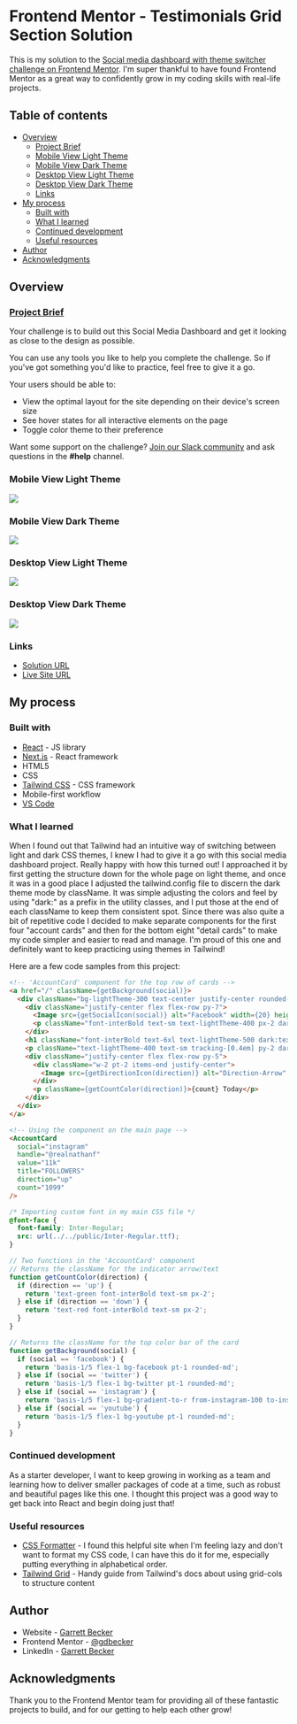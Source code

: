 # Frontend Mentor - Testimonials Grid Section Solution

This is my solution to the [Social media dashboard with theme switcher challenge on Frontend Mentor](https://www.frontendmentor.io/challenges/social-media-dashboard-with-theme-switcher-6oY8ozp_H). I'm super thankful to have found Frontend Mentor as a great way to confidently grow in my coding skills with real-life projects. 

## Table of contents

- [Overview](#overview)
  - [Project Brief](#project-brief)
  - [Mobile View Light Theme](#mobile-view-light-theme)
  - [Mobile View Dark Theme](#mobile-view-dark-theme)
  - [Desktop View Light Theme](#desktop-view-light-theme)
  - [Desktop View Dark Theme](#desktop-view-dark-theme)
  - [Links](#links)
- [My process](#my-process)
  - [Built with](#built-with)
  - [What I learned](#what-i-learned)
  - [Continued development](#continued-development)
  - [Useful resources](#useful-resources)
- [Author](#author)
- [Acknowledgments](#acknowledgments)

## Overview

### [Project Brief](./project%20brief/)

Your challenge is to build out this Social Media Dashboard and get it looking as close to the design as possible.

You can use any tools you like to help you complete the challenge. So if you've got something you'd like to practice, feel free to give it a go.

Your users should be able to:

- View the optimal layout for the site depending on their device's screen size
- See hover states for all interactive elements on the page
- Toggle color theme to their preference

Want some support on the challenge? [Join our Slack community](https://www.frontendmentor.io/slack) and ask questions in the **#help** channel.

### Mobile View Light Theme

![](./social-media-dashboard-mobile-light.jpg)

### Mobile View Dark Theme

![](./social-media-dashboard-mobile-dark.jpg)

### Desktop View Light Theme

![](./social-media-dashboard-desktop-light.jpg)

### Desktop View Dark Theme

![](./social-media-dashboard-desktop-dark.jpg)


### Links

- [Solution URL](https://www.frontendmentor.io/solutions/social-media-dashboard-with-next-tailwind-k1uS7_Om47)
- [Live Site URL](https://social-media-dashboard-gdbecker.netlify.app)

## My process

### Built with

- [React](https://reactjs.org/) - JS library
- [Next.js](https://nextjs.org) - React framework
- HTML5
- CSS
- [Tailwind CSS](https://tailwindcss.com) - CSS framework
- Mobile-first workflow
- [VS Code](https://code.visualstudio.com)

### What I learned

When I found out that Tailwind had an intuitive way of switching between light and dark CSS themes, I knew I had to give it a go with this social media dashboard project. Really happy with how this turned out! I approached it by first getting the structure down for the whole page on light theme, and once it was in a good place I adjusted the tailwind.config file to discern the dark theme mode by className. It was simple adjusting the colors and feel by using "dark:" as a prefix in the utility classes, and I put those at the end of each className to keep them consistent spot. Since there was also quite a bit of repetitive code I decided to make separate components for the first four "account cards" and then for the bottom eight "detail cards" to make my code simpler and easier to read and manage. I'm proud of this one and definitely want to keep practicing using themes in Tailwind!

Here are a few code samples from this project:

```html
<!-- 'AccountCard' component for the top row of cards -->
<a href="/" className={getBackground(social)}>
  <div className="bg-lightTheme-300 text-center justify-center rounded-bl-md rounded-br-md hover:bg-lightToggle dark:bg-darkTheme-300 dark:hover:bg-lightTheme-400">
    <div className="justify-center flex flex-row py-7">
      <Image src={getSocialIcon(social)} alt="Facebook" width={20} height={20}/>
      <p className="font-interBold text-sm text-lightTheme-400 px-2 dark:text-darkTheme-400">{handle}</p>
    </div>
    <h1 className="font-interBold text-6xl text-lightTheme-500 dark:text-darkTheme-500">{value}</h1>
    <p className="text-lightTheme-400 text-sm tracking-[0.4em] py-2 dark:text-darkTheme-400">{title}</p>
    <div className="justify-center flex flex-row py-5">
      <div className="w-2 pt-2 items-end justify-center">
        <Image src={getDirectionIcon(direction)} alt="Direction-Arrow" width={10} height={0}/>
      </div>
      <p className={getCountColor(direction)}>{count} Today</p>
    </div>
  </div>
</a>

<!-- Using the component on the main page -->
<AccountCard 
  social="instagram"
  handle="@realnathanf"
  value="11k"
  title="FOLLOWERS"
  direction="up"
  count="1099"
/>
```

```css
/* Importing custom font in my main CSS file */
@font-face {
  font-family: Inter-Regular;
  src: url(../../public/Inter-Regular.ttf);
}
```

```js
// Two functions in the 'AccountCard' component
// Returns the className for the indicator arrow/text
function getCountColor(direction) {
  if (direction == 'up') {
    return 'text-green font-interBold text-sm px-2';
  } else if (direction == 'down') {
    return 'text-red font-interBold text-sm px-2';
  }
}

// Returns the className for the top color bar of the card
function getBackground(social) {
  if (social == 'facebook') {
    return 'basis-1/5 flex-1 bg-facebook pt-1 rounded-md';
  } else if (social == 'twitter') {
    return 'basis-1/5 flex-1 bg-twitter pt-1 rounded-md';
  } else if (social == 'instagram') {
    return 'basis-1/5 flex-1 bg-gradient-to-r from-instagram-100 to-instagram-200 pt-1 rounded-md';
  } else if (social == 'youtube') {
    return 'basis-1/5 flex-1 bg-youtube pt-1 rounded-md';
  }
}
```

### Continued development

As a starter developer, I want to keep growing in working as a team and learning how to deliver smaller packages of code at a time, such as robust and beautiful pages like this one. I thought this project was a good way to get back into React and begin doing just that!

### Useful resources

- [CSS Formatter](http://www.lonniebest.com/FormatCSS/) - I found this helpful site when I'm feeling lazy and don't want to format my CSS code, I can have this do it for me, especially putting everything in alphabetical order.
- [Tailwind Grid](https://tailwindcss.com/docs/grid-template-columns) - Handy guide from Tailwind's docs about using grid-cols to structure content

## Author

- Website - [Garrett Becker]()
- Frontend Mentor - [@gdbecker](https://www.frontendmentor.io/profile/gdbecker)
- LinkedIn - [Garrett Becker](https://www.linkedin.com/in/garrett-becker-923b4a106/)

## Acknowledgments

Thank you to the Frontend Mentor team for providing all of these fantastic projects to build, and for our getting to help each other grow!